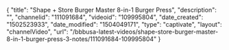 {
    "title": "Shape + Store Burger Master 8-in-1 Burger Press",
    "description": "",
    "channelid": "111091684",
    "videoid": "109995804",
    "date_created": "1502523933",
    "date_modified": "1504049171",
    "type": "captivate",
    "layout": "channelVideo",
    "url": "\/bbbusa-latest-videos\/shape-store-burger-master-8-in-1-burger-press-3-notes\/111091684-109995804"
}